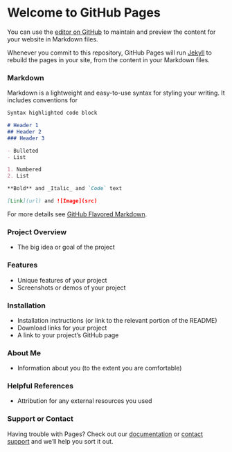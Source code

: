 # Welcome to GitHub Pages

You can use the [editor on GitHub](https://github.com/lindahu123/Solidworks-Macros/edit/gh-pages/index.md) to maintain and preview the content for your website in Markdown files.

Whenever you commit to this repository, GitHub Pages will run [Jekyll](https://jekyllrb.com/) to rebuild the pages in your site, from the content in your Markdown files.

### Markdown

Markdown is a lightweight and easy-to-use syntax for styling your writing. It includes conventions for

```markdown
Syntax highlighted code block

# Header 1
## Header 2
### Header 3

- Bulleted
- List

1. Numbered
2. List

**Bold** and _Italic_ and `Code` text

[Link](url) and ![Image](src)
```

For more details see [GitHub Flavored Markdown](https://guides.github.com/features/mastering-markdown/).






### Project Overview
- The big idea or goal of the project

### Features
- Unique features of your project
- Screenshots or demos of your project

### Installation
- Installation instructions (or link to the relevant portion of the README)
- Download links for your project
- A link to your project’s GitHub page

### About Me
- Information about you (to the extent you are comfortable)

### Helpful References
- Attribution for any external resources you used
























### Support or Contact

Having trouble with Pages? Check out our [documentation](https://docs.github.com/categories/github-pages-basics/) or [contact support](https://github.com/contact) and we’ll help you sort it out.
